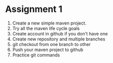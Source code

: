 # Assignment 1
1) Create a new simple maven project.
2) Try all the maven life cycle goals
3) Create account in github if you don't have one
4) Create new repository and multiple branches
5) git checkout from one branch to other
6) Push your maven project to github
7) Practice git commands